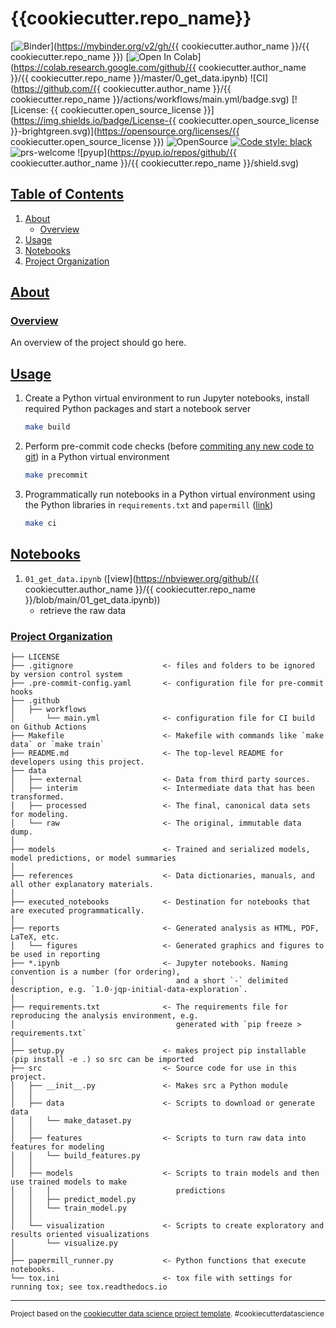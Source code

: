 # {{cookiecutter.repo_name}}

[![Binder](https://mybinder.org/badge_logo.svg)](https://mybinder.org/v2/gh/{{ cookiecutter.author_name }}/{{ cookiecutter.repo_name }})
[![Open In Colab](https://colab.research.google.com/assets/colab-badge.svg)](https://colab.research.google.com/github/{{ cookiecutter.author_name }}/{{ cookiecutter.repo_name }}/master/0_get_data.ipynb)
![CI](https://github.com/{{ cookiecutter.author_name }}/{{ cookiecutter.repo_name }}/actions/workflows/main.yml/badge.svg)
[![License: {{ cookiecutter.open_source_license }}](https://img.shields.io/badge/License-{{ cookiecutter.open_source_license }}-brightgreen.svg)](https://opensource.org/licenses/{{ cookiecutter.open_source_license }})
![OpenSource](https://badgen.net/badge/Open%20Source%20%3F/Yes%21/blue?icon=github)
[![Code style: black](https://img.shields.io/badge/code%20style-black-000000.svg)](https://github.com/ambv/black)
![prs-welcome](https://img.shields.io/badge/PRs-welcome-brightgreen.svg?style=flat-square)
![pyup](https://pyup.io/repos/github/{{ cookiecutter.author_name }}/{{ cookiecutter.repo_name }}/shield.svg)

## [Table of Contents](#table-of-contents)
1. [About](#about)
   * [Overview](#overview)
2. [Usage](#usage)
3. [Notebooks](#notebooks)
4. [Project Organization](#project-organization)

## [About](#about)

### [Overview](#overview)
An overview of the project should go here.

## [Usage](#usage)
1. Create a Python virtual environment to run Jupyter notebooks, install required Python packages and start a notebook server
   ```bash
   make build
   ```
2. Perform pre-commit code checks (before [commiting any new code to git](https://git-scm.com/docs/git-commit)) in a Python virtual environment
   ```bash
   make precommit
   ```
4. Programmatically run notebooks in a Python virtual environment using the Python libraries in `requirements.txt` and `papermill` ([link](https://papermill.readthedocs.io/en/latest/))
   ```bash
   make ci
   ```

## [Notebooks](#notebooks)
1. `01_get_data.ipynb` ([view](https://nbviewer.org/github/{{ cookiecutter.author_name }}/{{ cookiecutter.repo_name }}/blob/main/01_get_data.ipynb))
   - retrieve the raw data

### [Project Organization](#project-organization)

    ├── LICENSE
    ├── .gitignore                    <- files and folders to be ignored by version control system
    ├── .pre-commit-config.yaml       <- configuration file for pre-commit hooks
    ├── .github
    │   ├── workflows
    │       └── main.yml              <- configuration file for CI build on Github Actions
    ├── Makefile                      <- Makefile with commands like `make data` or `make train`
    ├── README.md                     <- The top-level README for developers using this project.
    ├── data
    │   ├── external                  <- Data from third party sources.
    │   ├── interim                   <- Intermediate data that has been transformed.
    │   ├── processed                 <- The final, canonical data sets for modeling.
    │   └── raw                       <- The original, immutable data dump.
    │
    ├── models                        <- Trained and serialized models, model predictions, or model summaries
    │
    ├── references                    <- Data dictionaries, manuals, and all other explanatory materials.
    │
    ├── executed_notebooks            <- Destination for notebooks that are executed programmatically.
    │
    ├── reports                       <- Generated analysis as HTML, PDF, LaTeX, etc.
    │   └── figures                   <- Generated graphics and figures to be used in reporting
    ├── *.ipynb                       <- Jupyter notebooks. Naming convention is a number (for ordering),
    │                                    and a short `-` delimited description, e.g. `1.0-jqp-initial-data-exploration`.
    │
    ├── requirements.txt              <- The requirements file for reproducing the analysis environment, e.g.
    │                                    generated with `pip freeze > requirements.txt`
    │
    ├── setup.py                      <- makes project pip installable (pip install -e .) so src can be imported
    ├── src                           <- Source code for use in this project.
    │   ├── __init__.py               <- Makes src a Python module
    │   │
    │   ├── data                      <- Scripts to download or generate data
    │   │   └── make_dataset.py
    │   │
    │   ├── features                  <- Scripts to turn raw data into features for modeling
    │   │   └── build_features.py
    │   │
    │   ├── models                    <- Scripts to train models and then use trained models to make
    │   │   │                            predictions
    │   │   ├── predict_model.py
    │   │   └── train_model.py
    │   │
    │   └── visualization             <- Scripts to create exploratory and results oriented visualizations
    │       └── visualize.py
    │
    ├── papermill_runner.py           <- Python functions that execute notebooks.
    └── tox.ini                       <- tox file with settings for running tox; see tox.readthedocs.io


--------

<p><small>Project based on the <a target="_blank" href="https://drivendata.github.io/cookiecutter-data-science/">cookiecutter data science project template</a>. #cookiecutterdatascience</small></p>
